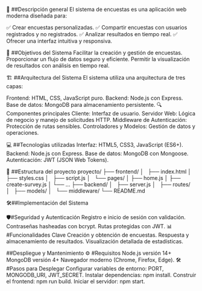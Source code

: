 
🌟 ##Descripción general
El sistema de encuestas es una aplicación web moderna diseñada para:

✅ Crear encuestas personalizadas.
✅ Compartir encuestas con usuarios registrados y no registrados.
✅ Analizar resultados en tiempo real.
✅ Ofrecer una interfaz intuitiva y responsiva.

🎯 ##Objetivos del Sistema
Facilitar la creación y gestión de encuestas.
Proporcionar un flujo de datos seguro y eficiente.
Permitir la visualización de resultados con análisis en tiempo real.

🏗️ ##Arquitectura del Sistema
El sistema utiliza una arquitectura de tres capas:

Frontend: HTML, CSS, JavaScript puro.
Backend: Node.js con Express.
Base de datos: MongoDB para almacenamiento persistente.
🔍 Componentes principales
Cliente: Interfaz de usuario.
Servidor Web: Lógica de negocio y manejo de solicitudes HTTP.
Middleware de Autenticación: Protección de rutas sensibles.
Controladores y Modelos: Gestión de datos y operaciones.

💻 ##Tecnologías utilizadas
Interfaz: HTML5, CSS3, JavaScript (ES6+).
Backend: Node.js con Express.
Base de datos: MongoDB con Mongoose.
Autenticación: JWT (JSON Web Tokens).

📁 ##Estructura del proyecto
proyecto/
├── frontend/
│   ├── index.html
│   ├── styles.css
│   ├── script.js
│   └── pages/
│       ├── home.js
│       ├── create-survey.js
│       └── ...
├── backend/
│   ├── server.js
│   ├── routes/
│   ├── models/
│   └── middleware/
└── README.md

🛠️##Implementación del Sistema

🛡️#Seguridad y Autenticación
Registro e inicio de sesión con validación.
Contraseñas hasheadas con bcrypt.
Rutas protegidas con JWT.
📊 #Funcionalidades Clave
Creación y obtención de encuestas.
Respuesta y almacenamiento de resultados.
Visualización detallada de estadísticas.

 ##Despliegue y Mantenimiento
⚙️ #Requisitos
Node.js versión 14+
MongoDB versión 4+
Navegador moderno (Chrome, Firefox, Edge).
🛠️ #Pasos para Desplegar
Configurar variables de entorno: PORT, MONGODB_URI, JWT_SECRET.
Instalar dependencias: npm install.
Construir el frontend: npm run build.
Iniciar el servidor: npm start.
